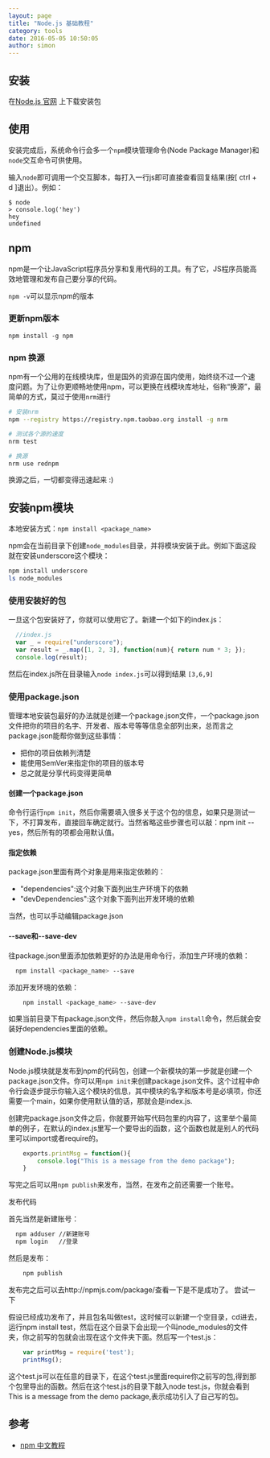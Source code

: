 ```yaml
---
layout: page
title: "Node.js 基础教程"
category: tools
date: 2016-05-05 10:50:05
author: simon
---
```



## 安装

在[Node.js 官网](https://nodejs.org/en/) 上下载安装包

## 使用

安装完成后，系统命令行会多一个```npm```模块管理命令(Node Package Manager)和```node```交互命令可供使用。

输入```node```即可调用一个交互脚本，每打入一行js即可直接查看回复结果(按[ ctrl + d ]退出）。例如：

    $ node
    > console.log('hey')
    hey
    undefined

## npm

npm是一个让JavaScript程序员分享和复用代码的工具。有了它，JS程序员能高效地管理和发布自己要分享的代码。

```npm -v```可以显示npm的版本

### 更新npm版本

```npm install -g npm```

### npm 换源

npm有一个公用的在线模块库，但是国外的资源在国内使用，始终绕不过一个速度问题。为了让你更顺畅地使用npm，可以更换在线模块库地址，俗称“换源”，最简单的方式，莫过于使用```nrm```进行

```bash
# 安装nrm
npm --registry https://registry.npm.taobao.org install -g nrm

# 测试各个源的速度
nrm test

# 换源
nrm use rednpm
```

换源之后，一切都变得迅速起来 :)

## 安装npm模块

本地安装方式：```npm install <package_name>```

npm会在当前目录下创建```node_modules```目录，并将模块安装于此。例如下面这段就在安装underscore这个模块：

```bash
npm install underscore
ls node_modules
```

### 使用安装好的包

一旦这个包安装好了，你就可以使用它了。新建一个如下的index.js：

```js
  //index.js
  var _ = require("underscore");
  var result = _.map([1, 2, 3], function(num){ return num * 3; });
  console.log(result);
```

然后在index.js所在目录输入```node index.js```可以得到结果 ```[3,6,9]```

### 使用package.json

管理本地安装包最好的办法就是创建一个package.json文件，一个package.json文件把你的项目的名字、开发者、版本号等等信息全部列出来，总而言之package.json能帮你做到这些事情：

* 把你的项目依赖列清楚
* 能使用SemVer来指定你的项目的版本号
* 总之就是分享代码变得更简单

#### 创建一个package.json

命令行运行```npm init```，然后你需要填入很多关于这个包的信息，如果只是测试一下，不打算发布，直接回车确定就行。当然省略这些步骤也可以敲：npm init --yes，然后所有的项都会用默认值。

#### 指定依赖

package.json里面有两个对象是用来指定依赖的：

* "dependencies":这个对象下面列出生产环境下的依赖
* "devDependencies":这个对象下面列出开发环境的依赖

当然，也可以手动编辑package.json

#### --save和--save-dev

往package.json里面添加依赖更好的办法是用命令行，添加生产环境的依赖：

```bash
  npm install <package_name> --save
```

添加开发环境的依赖：

```bash
    npm install <package_name> --save-dev
```

如果当前目录下有package.json文件，然后你敲入```npm install```命令，然后就会安装好dependencies里面的依赖。

### 创建Node.js模块

Node.js模块就是发布到npm的代码包，创建一个新模块的第一步就是创建一个package.json文件。你可以用```npm init```来创建package.json文件。这个过程中命令行会逐步提示你输入这个模块的信息，其中模块的名字和版本号是必填项，你还需要一个main，如果你使用默认值的话，那就会是index.js.

创建完package.json文件之后，你就要开始写代码包里的内容了，这里举个最简单的例子，在默认的index.js里写一个要导出的函数，这个函数也就是别人的代码里可以import或者require的。

```js
    exports.printMsg = function(){
        console.log("This is a message from the demo package");
    }
```

写完之后可以用```npm publish```来发布，当然，在发布之前还需要一个账号。

发布代码

首先当然是新建账号：

```bash
  npm adduser //新建账号
  npm login   //登录
```

然后是发布：

```bash
    npm publish
```

发布完之后可以去http://npmjs.com/package/<package>查看一下是不是成功了。
尝试一下

假设已经成功发布了，并且包名叫做test，这时候可以新建一个空目录，cd进去，运行npm install test，然后在这个目录下会出现一个叫node_modules的文件夹，你之前写的包就会出现在这个文件夹下面。然后写一个test.js：

```js
    var printMsg = require('test');
    printMsg();
```

这个test.js可以在任意的目录下，在这个test.js里面require你之前写的包,得到那个包里导出的函数。然后在这个test.js的目录下敲入node test.js，你就会看到This is a message from the demo package,表示成功引入了自己写的包。

## 参考

* [npm 中文教程](https://www.gitbook.com/book/chenyiqiao/documentation_for_npm/details)
